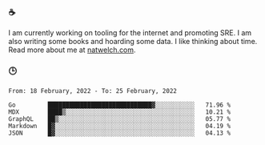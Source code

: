 ### ☕

I am currently working on tooling for the internet and promoting SRE. I am also writing some books and hoarding some data. I like thinking about time. Read more about me at [natwelch.com](https://natwelch.com).

### 🕒

<!--START_SECTION:waka-->
```text
From: 18 February, 2022 - To: 25 February, 2022

Go         █████████████████████████████▓░░░░░░░░░░░   71.96 % 
MDX        ████▒░░░░░░░░░░░░░░░░░░░░░░░░░░░░░░░░░░░░   10.21 % 
GraphQL    ██▒░░░░░░░░░░░░░░░░░░░░░░░░░░░░░░░░░░░░░░   05.77 % 
Markdown   █▓░░░░░░░░░░░░░░░░░░░░░░░░░░░░░░░░░░░░░░░   04.19 % 
JSON       █▓░░░░░░░░░░░░░░░░░░░░░░░░░░░░░░░░░░░░░░░   04.13 % 
```
<!--END_SECTION:waka-->
